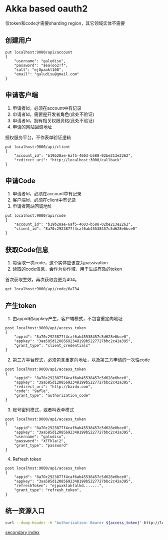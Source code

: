 Akka based oauth2 
=================



仅token和code才需要sharding region，其它领域实体不需要

## 创建用户

```
put localhost:9000/api/account
{
	"username": "galudisu",
	"password": "$ea(oo2!f",
	"salt": "ejOpaakl108",
	"email": "galudisu@gmail.com"
}
```

## 申请客户端

1. 申请者Id，必须在account中有记录
2. 申请者Id，需要是开发者角色(此处不验证)
3. 申请者Id，拥有相关权限资格(此处不验证)
4. 申请的网站回调地址

授权服务平台，不作表单验证逻辑

```
put localhost:9000/api/client
{
    "account_id": "b19b28ae-6af5-4603-b588-02be213e2262",
    "redirect_uri": "http://localhost:3000/callback"
}
```

## 申请Code

1. 申请者Id，必须在account中有记录
2. 客户端Id，必须在client中有记录
3. 申请者网站回调地址

```
put localhost:9000/api/code
{
    "account_id": "b19b28ae-6af5-4603-b588-02be213e2262",
    "client_id": "8a70c2923877f4caf6ab45538457c5d628e6bce0"
}
```

## 获取Code信息

1. 每读取一次code，这个实体应该变为passivation
2. 读取的code信息，会作为协作域，用于生成有效的token

首次获取生效，再次获取变更为404。

```
get localhost:9000/api/code/6a734
```

## 产生token

1. 由appid和appkey产生，客户端模式，不包含重定向地址

```
post localhost:9000/api/access_token
{
    "appid": "8a70c2923877f4caf6ab45538457c5d628e6bce0",
    "appkey": "3aa585d12085692348199b5227727bbc2c42a395",
    "grant_type": "client_credentials"
}
```

2. 第三方平台模式，必须包含重定向地址，以及第三方申请的一次性code

```
post localhost:9000/api/access_token
{
    "appid": "8a70c2923877f4caf6ab45538457c5d628e6bce0",
    "appkey": "3aa585d12085692348199b5227727bbc2c42a395",
    "redirect_uri": "http://baidu.com",
    "code": "9afle",
    "grant_type": "authorization_code"
}
```

3. 账号密码模式，或者叫表单模式

```
post localhost:9000/api/access_token
{
    "appid": "8a70c2923877f4caf6ab45538457c5d628e6bce0",
    "appkey": "3aa585d12085692348199b5227727bbc2c42a395",
    "username": "galudisu",
    "password": "XFFkla!2",
    "grant_type": "password"
}
```

4. Refresh token

```
post localhost:9000/api/access_token
{
    "appid": "8a70c2923877f4caf6ab45538457c5d628e6bce0",
    "appkey": "3aa585d12085692348199b5227727bbc2c42a395",
    "refreshToken": "ejpxxklakfalkd.......",
    "grant_type": "refresh_token",
}
```

## 统一资源入口

```bash
curl --dump-header -H "Authorization: Bearer ${access_token}" http://localhost:9000/api/resources
```


[secondary index](https://stackoverflow.com/questions/48734670/sasi-index-in-cassandra-and-how-it-differs-from-normal-indexing)